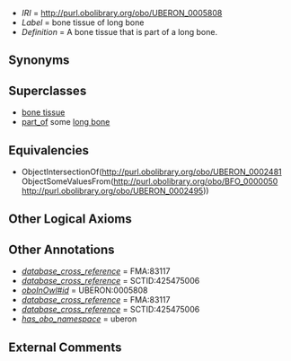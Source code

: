  * *IRI* = http://purl.obolibrary.org/obo/UBERON_0005808
 * *Label* = bone tissue of long bone
 * *Definition* = A bone tissue that is part of a long bone.

## Synonyms


## Superclasses

 * [bone tissue](../../UBERON/81/UBERON_0002481.md)
 * [part_of](../../BFO/50/BFO_0000050.md) some [long bone](../../UBERON/95/UBERON_0002495.md)

## Equivalencies

 * ObjectIntersectionOf(<http://purl.obolibrary.org/obo/UBERON_0002481> ObjectSomeValuesFrom(<http://purl.obolibrary.org/obo/BFO_0000050> <http://purl.obolibrary.org/obo/UBERON_0002495>))

## Other Logical Axioms


## Other Annotations

 * *[database_cross_reference](../../ef/oboInOwl#hasDbXref.md)* = FMA:83117
 * *[database_cross_reference](../../ef/oboInOwl#hasDbXref.md)* = SCTID:425475006
 * *[oboInOwl#id](../../id/oboInOwl#id.md)* = UBERON:0005808
 * *[database_cross_reference](../../ef/oboInOwl#hasDbXref.md)* = FMA:83117
 * *[database_cross_reference](../../ef/oboInOwl#hasDbXref.md)* = SCTID:425475006
 * *[has_obo_namespace](../../ce/oboInOwl#hasOBONamespace.md)* = uberon

## External Comments

